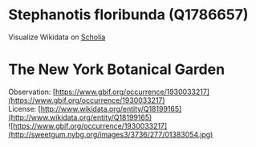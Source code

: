 
Stephanotis floribunda (Q1786657)
=================================
  
Visualize Wikidata on [Scholia](https://scholia.toolforge.org/taxon/Q1786657)
# The New York Botanical Garden
  
Observation: [https://www.gbif.org/occurrence/1930033217](https://www.gbif.org/occurrence/1930033217)  
License: [http://www.wikidata.org/entity/Q18199165](http://www.wikidata.org/entity/Q18199165)  
![https://www.gbif.org/occurrence/1930033217](http://sweetgum.nybg.org/images3/3736/277/01383054.jpg)